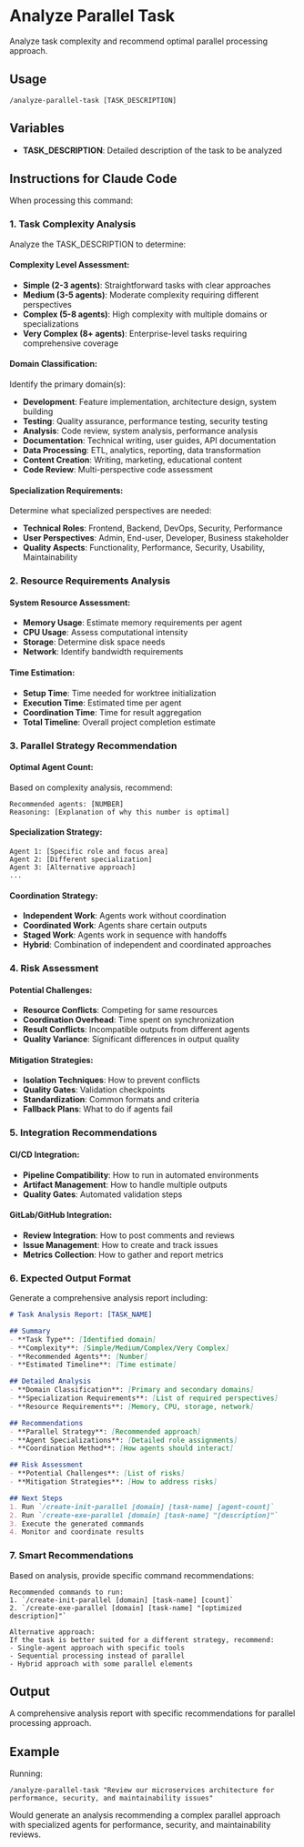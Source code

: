 # Analyze Parallel Task

Analyze task complexity and recommend optimal parallel processing approach.

## Usage
`/analyze-parallel-task [TASK_DESCRIPTION]`

## Variables
- **TASK_DESCRIPTION**: Detailed description of the task to be analyzed

## Instructions for Claude Code

When processing this command:

### 1. **Task Complexity Analysis**

Analyze the TASK_DESCRIPTION to determine:

#### **Complexity Level Assessment:**
- **Simple (2-3 agents)**: Straightforward tasks with clear approaches
- **Medium (3-5 agents)**: Moderate complexity requiring different perspectives
- **Complex (5-8 agents)**: High complexity with multiple domains or specializations
- **Very Complex (8+ agents)**: Enterprise-level tasks requiring comprehensive coverage

#### **Domain Classification:**
Identify the primary domain(s):
- **Development**: Feature implementation, architecture design, system building
- **Testing**: Quality assurance, performance testing, security testing
- **Analysis**: Code review, system analysis, performance analysis
- **Documentation**: Technical writing, user guides, API documentation
- **Data Processing**: ETL, analytics, reporting, data transformation
- **Content Creation**: Writing, marketing, educational content
- **Code Review**: Multi-perspective code assessment

#### **Specialization Requirements:**
Determine what specialized perspectives are needed:
- **Technical Roles**: Frontend, Backend, DevOps, Security, Performance
- **User Perspectives**: Admin, End-user, Developer, Business stakeholder
- **Quality Aspects**: Functionality, Performance, Security, Usability, Maintainability

### 2. **Resource Requirements Analysis**

#### **System Resource Assessment:**
- **Memory Usage**: Estimate memory requirements per agent
- **CPU Usage**: Assess computational intensity
- **Storage**: Determine disk space needs
- **Network**: Identify bandwidth requirements

#### **Time Estimation:**
- **Setup Time**: Time needed for worktree initialization
- **Execution Time**: Estimated time per agent
- **Coordination Time**: Time for result aggregation
- **Total Timeline**: Overall project completion estimate

### 3. **Parallel Strategy Recommendation**

#### **Optimal Agent Count:**
Based on complexity analysis, recommend:
```
Recommended agents: [NUMBER]
Reasoning: [Explanation of why this number is optimal]
```

#### **Specialization Strategy:**
```
Agent 1: [Specific role and focus area]
Agent 2: [Different specialization]
Agent 3: [Alternative approach]
...
```

#### **Coordination Strategy:**
- **Independent Work**: Agents work without coordination
- **Coordinated Work**: Agents share certain outputs
- **Staged Work**: Agents work in sequence with handoffs
- **Hybrid**: Combination of independent and coordinated approaches

### 4. **Risk Assessment**

#### **Potential Challenges:**
- **Resource Conflicts**: Competing for same resources
- **Coordination Overhead**: Time spent on synchronization
- **Result Conflicts**: Incompatible outputs from different agents
- **Quality Variance**: Significant differences in output quality

#### **Mitigation Strategies:**
- **Isolation Techniques**: How to prevent conflicts
- **Quality Gates**: Validation checkpoints
- **Standardization**: Common formats and criteria
- **Fallback Plans**: What to do if agents fail

### 5. **Integration Recommendations**

#### **CI/CD Integration:**
- **Pipeline Compatibility**: How to run in automated environments
- **Artifact Management**: How to handle multiple outputs
- **Quality Gates**: Automated validation steps

#### **GitLab/GitHub Integration:**
- **Review Integration**: How to post comments and reviews
- **Issue Management**: How to create and track issues
- **Metrics Collection**: How to gather and report metrics

### 6. **Expected Output Format**

Generate a comprehensive analysis report including:

```markdown
# Task Analysis Report: [TASK_NAME]

## Summary
- **Task Type**: [Identified domain]
- **Complexity**: [Simple/Medium/Complex/Very Complex]
- **Recommended Agents**: [Number]
- **Estimated Timeline**: [Time estimate]

## Detailed Analysis
- **Domain Classification**: [Primary and secondary domains]
- **Specialization Requirements**: [List of required perspectives]
- **Resource Requirements**: [Memory, CPU, storage, network]

## Recommendations
- **Parallel Strategy**: [Recommended approach]
- **Agent Specializations**: [Detailed role assignments]
- **Coordination Method**: [How agents should interact]

## Risk Assessment
- **Potential Challenges**: [List of risks]
- **Mitigation Strategies**: [How to address risks]

## Next Steps
1. Run `/create-init-parallel [domain] [task-name] [agent-count]`
2. Run `/create-exe-parallel [domain] [task-name] "[description]"`
3. Execute the generated commands
4. Monitor and coordinate results
```

### 7. **Smart Recommendations**

Based on analysis, provide specific command recommendations:
```
Recommended commands to run:
1. `/create-init-parallel [domain] [task-name] [count]`
2. `/create-exe-parallel [domain] [task-name] "[optimized description]"`

Alternative approach:
If the task is better suited for a different strategy, recommend:
- Single-agent approach with specific tools
- Sequential processing instead of parallel
- Hybrid approach with some parallel elements
```

## Output
A comprehensive analysis report with specific recommendations for parallel processing approach.

## Example

Running:
```
/analyze-parallel-task "Review our microservices architecture for performance, security, and maintainability issues"
```

Would generate an analysis recommending a complex parallel approach with specialized agents for performance, security, and maintainability reviews.